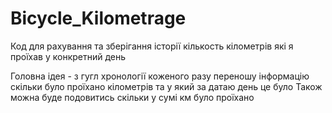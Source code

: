 # Bicycle_Kilometrage
Код для рахування та зберігання історії кількость кілометрів які я проїхав у конкретний день

Головна ідея - з гугл хронології коженого разу переношу інформацію скільки було проїхано кілометрів та у який за датаю день це було
Також можна буде подовитись скільки у сумі км було проїхано

